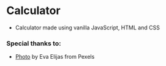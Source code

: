 # Calculator
- Calculator made using vanilla JavaScript, HTML and CSS

### Special thanks to: 
- [Photo](https://www.pexels.com/photo/pattern-texture-wall-abstract-7598077/) by Eva Elijas from Pexels